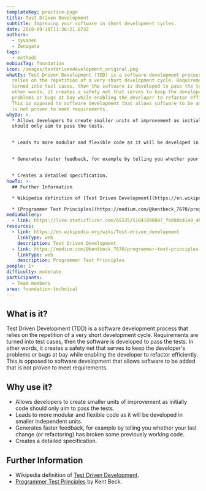 ```yaml
---
templateKey: practice-page
title: Test Driven Development
subtitle: Improving your software in short development cycles.
date: 2018-09-10T11:36:21.873Z
authors:
  - syvanen
  - Zenigata
tags:
  - methods
mobiusTag: foundation
icon: /images/testdrivendevelopment_original.png
whatIs: Test Driven Development (TDD) is a software development process that
  relies on the repetition of a very short development cycle. Requirements are
  turned into test cases, then the software is developed to pass the tests. In
  other words, it creates a safety net that serves to keep the developer's
  problems or bugs at bay while enabling the developer to refactor efficiently.
  This is opposed to software development that allows software to be added that
  is not proven to meet requirements.
whyDo: >-
  * Allows developers to create smaller units of improvement as initially code
  should only aim to pass the tests.


  * Leads to more modular and flexible code as it will be developed in smaller independent units.


  * Generates faster feedback, for example by telling you whether your last change (or refactoring) has broken some previously working code.


  * Creates a detailed specification.
howTo: >-
  ## Further Information

  * Wikipedia definition of [Test Driven Development](https://en.wikipedia.org/wiki/Test-driven_development).

  * [Programmer Test Principles](https://medium.com/@kentbeck_7670/programmer-test-principles-d01c064d7934) by Kent Beck.
mediaGallery:
  - link: https://live.staticflickr.com/65535/51041898047_fb088b41a9_4k.jpg
resources:
  - link: https://en.wikipedia.org/wiki/Test-driven_development
    linkType: web
    description: Test Driven Development
  - link: https://medium.com/@kentbeck_7670/programmer-test-principles-d01c064d7934
    linkType: web
    description: Programmer Test Principles
people: 1+
difficulty: moderate
participants:
  - Team members
area: foundation-technical
---
```

## What is it?

Test Driven Development (TDD) is a software development process that relies on the repetition of a very short development cycle. Requirements are turned into test cases, then the software is developed to pass the tests. In other words, it creates a safety net that serves to keep the developer's problems or bugs at bay while enabling the developer to refactor efficiently. This is opposed to software development that allows software to be added that is not proven to meet requirements.

## Why use it?

- Allows developers to create smaller units of improvement as initially code should only aim to pass the tests.
- Leads to more modular and flexible code as it will be developed in smaller independent units.
- Generates faster feedback, for example by telling you whether your last change (or refactoring) has broken some previously working code.
- Creates a detailed specification.

## Further Information

- Wikipedia definition of [Test Driven Development](https://en.wikipedia.org/wiki/Test-driven_development).
- [Programmer Test Principles](https://medium.com/@kentbeck_7670/programmer-test-principles-d01c064d7934) by Kent Beck.
